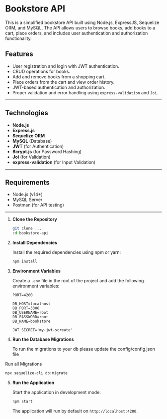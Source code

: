 # Bookstore API

This is a simplified bookstore API built using Node.js, ExpressJS, Sequelize ORM, and MySQL. The API allows users to browse books, add books to a cart, place orders, and includes user authentication and authorization functionality.

## Features

- User registration and login with JWT authentication.
- CRUD operations for books.
- Add and remove books from a shopping cart.
- Place orders from the cart and view order history.
- JWT-based authentication and authorization.
- Proper validation and error handling using `express-validation` and `Joi`.

---

## Technologies

- **Node.js**
- **Express.js**
- **Sequelize ORM**
- **MySQL** (Database)
- **JWT** (for Authentication)
- **Bcrypt.js** (for Password Hashing)
- **Joi** (for Validation)
- **express-validation** (for Input Validation)

---

## Requirements

- Node.js (v14+)
- MySQL Server
- Postman (for API testing)

---

1. **Clone the Repository**

   ```bash
   git clone ...
   cd bookstore-api
   ```

2. **Install Dependencies**

   Install the required dependencies using npm or yarn:

   ```bash
   npm install

   ```

3. **Environment Variables**

   Create a `.env` file in the root of the project and add the following environment variables:

   ```env
   PORT=4200

   DB_HOST=localhost
   DB_PORT=3306
   DB_USERNAME=root
   DB_PASSWORD=root
   DB_NAME=bookstore

   JWT_SECRET='my-jwt-screate'

   ```

4. **Run the Database Migrations**

   To run the migrations to your db please update the config/config.json file

Run all Migrations

```bash
npx sequelize-cli db:migrate
```

5. **Run the Application**

   Start the application in development mode:

   ```bash
   npm start
   ```

   The application will run by default on `http://localhost:4200`.
